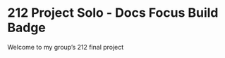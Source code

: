 # 212 Project Solo - Docs Focus Build Badge

Welcome to my group’s 212 final project

```{tableofcontents}
```
